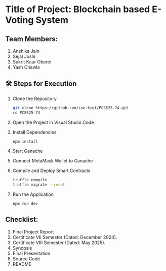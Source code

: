 # Title of Project: Blockchain based E-Voting System

## Team Members:
1. Anshika Jain
2. Sejal Joshi
3. Sukrit Kaur Oberoi
4. Yash Chawla

## 🛠️ Steps for Execution

1. Clone the Repository
   ```bash
   git clone https://github.com/cse-kiet/PCSE25-74.git
   cd PCSE25-74
   ```
2. Open the Project in Visual Studio Code

3. Install Dependencies
   ```bash
   npm install
   ```
4. Start Ganache
5. Connect MetaMask Wallet to Ganache
6. Compile and Deploy Smart Contracts
   ```bash
   truffle compile
   truffle migrate --reset
   ```
7. Run the Application
   ```bash
   npm run dev
   ```

## Checklist:
1. Final Project Report
2. Certificate VII Semester (Dated: December 2024).
3. Certificate VIII Semester (Dated: May 2025).
4. Synopsis
5. Final Presentation
6. Source Code
9. README 
